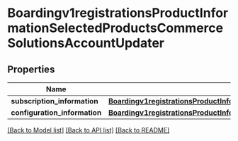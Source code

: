 # Boardingv1registrationsProductInformationSelectedProductsCommerceSolutionsAccountUpdater

## Properties
Name | Type | Description | Notes
------------ | ------------- | ------------- | -------------
**subscription_information** | [**Boardingv1registrationsProductInformationSelectedProductsPaymentsPayerAuthenticationSubscriptionInformation**](Boardingv1registrationsProductInformationSelectedProductsPaymentsPayerAuthenticationSubscriptionInformation.md) |  | [optional] 
**configuration_information** | [**Boardingv1registrationsProductInformationSelectedProductsCommerceSolutionsAccountUpdaterConfigurationInformation**](Boardingv1registrationsProductInformationSelectedProductsCommerceSolutionsAccountUpdaterConfigurationInformation.md) |  | [optional] 

[[Back to Model list]](../README.md#documentation-for-models) [[Back to API list]](../README.md#documentation-for-api-endpoints) [[Back to README]](../README.md)


